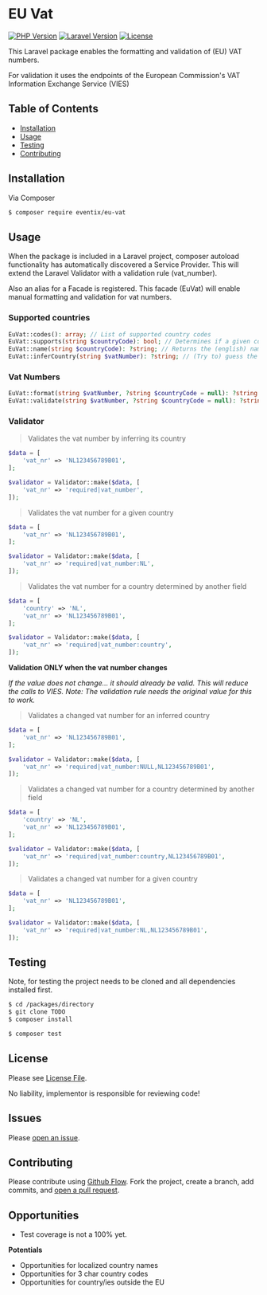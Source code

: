 # EU Vat

[![PHP Version](https://img.shields.io/packagist/php-v/eventix/eu-vat)](https://php.net/)
[![Laravel Version](https://img.shields.io/badge/Laravel-%5E5.7-red)](https://laravel.com/docs/5.7)
[![License](https://img.shields.io/github/license/eventix/eu-vat)](LICENSE)

This Laravel package enables the formatting and validation of (EU) VAT numbers.

For validation it uses the endpoints of the European Commission's VAT Information Exchange Service (VIES)

## Table of Contents

- [Installation](#installation)
- [Usage](#usage)
- [Testing](#Testing)
- [Contributing](#contributing)

## Installation

Via Composer

``` bash
$ composer require eventix/eu-vat
```


## Usage

When the package is included in a Laravel project, composer autoload functionality has automatically discovered a Service Provider.
This will extend the Laravel Validator with a validation rule (vat_number).

Also an alias for a Facade is registered. This facade (EuVat) will enable manual formatting and validation for vat numbers.

### Supported countries
``` php
EuVat::codes(): array; // List of supported country codes 
EuVat::supports(string $countryCode): bool; // Determines if a given country code is supported
EuVat::name(string $countryCode): ?string; // Returns the (english) name associated with a country code if it is supported)
EuVat::inferCountry(string $vatNumber): ?string; // (Try to) guess the country of a vat number.
```

### Vat Numbers
``` php
EuVat::format(string $vatNumber, ?string $countryCode = null): ?string // (Try to) format a vat number by the formatting rules of a given country, or a guessed country
EuVat::validate(string $vatNumber, ?string $countryCode = null): ?string // (Try to) validate a vat number by the formatting rules of a given country, or a guessed country
```

### Validator

> Validates the vat number by inferring its country
``` php
$data = [
    'vat_nr' => 'NL123456789B01',
];

$validator = Validator::make($data, [
    'vat_nr' => 'required|vat_number',
]);
```

> Validates the vat number for a given country
``` php
$data = [
    'vat_nr' => 'NL123456789B01',
];

$validator = Validator::make($data, [
    'vat_nr' => 'required|vat_number:NL',
]);
```

> Validates the vat number for a country determined by another field
``` php
$data = [
    'country' => 'NL',
    'vat_nr' => 'NL123456789B01',
];

$validator = Validator::make($data, [
    'vat_nr' => 'required|vat_number:country',
]);
```

**Validation ONLY when the vat number changes**

*If the value does not change... it should already be valid. This will reduce the calls to VIES. Note: The validation rule needs the original value for this to work.*

> Validates a changed vat number for an inferred country
``` php
$data = [
    'vat_nr' => 'NL123456789B01',
];

$validator = Validator::make($data, [
    'vat_nr' => 'required|vat_number:NULL,NL123456789B01',
]);
```

> Validates a changed vat number for a country determined by another field
``` php
$data = [
    'country' => 'NL',
    'vat_nr' => 'NL123456789B01',
];

$validator = Validator::make($data, [
    'vat_nr' => 'required|vat_number:country,NL123456789B01',
]);
```

> Validates a changed vat number for a given country
``` php
$data = [
    'vat_nr' => 'NL123456789B01',
];

$validator = Validator::make($data, [
    'vat_nr' => 'required|vat_number:NL,NL123456789B01',
]);
```

## Testing

Note, for testing the project needs to be cloned and all dependencies installed first.

``` bash
$ cd /packages/directory
$ git clone TODO
$ composer install
```

``` bash
$ composer test
```

## License

Please see [License File](LICENSE).

No liability, implementor is responsible for reviewing code!

## Issues

Please [open an issue](https://github.com/eventix/eu-vat/issues/new).

## Contributing

Please contribute using [Github Flow](https://guides.github.com/introduction/flow/). 
Fork the project, create a branch, add commits, and [open a pull request](https://github.com/eventix/eu-vat/compare/).

## Opportunities

- Test coverage is not a 100% yet.

**Potentials**
- Opportunities for localized country names
- Opportunities for 3 char country codes
- Opportunities for country/ies outside the EU
